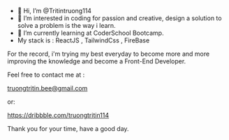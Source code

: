 - 👋 Hi, I’m @Tritintruong114
- 👀 I’m interested in coding for passion and creative, design a solution to solve a problem is the way i learn.
- 🌱 I’m currently learning at CoderSchool Bootcamp.
- My stack is : ReactJS , TailwindCss , FireBase

For the record, i'm trying my best everyday to become more and more improving the knowledge and become a Front-End Developer.

Feel free to contact me at :

truongtritin.bee@gmail.com



or:

https://dribbble.com/truongtritin114


Thank you for your time, have a good day.
